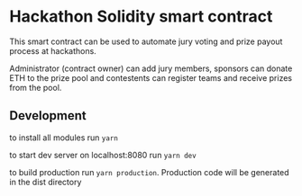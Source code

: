 # Hackathon Solidity smart contract

This smart contract can be used to automate jury voting and prize payout process at hackathons.

Administrator (contract owner) can add jury members, sponsors can donate ETH to the prize pool and contestents can register teams and receive prizes from the pool.

## Development
to install all modules run ```yarn```

to start dev server on localhost:8080 run ```yarn dev```

to build production run ```yarn production```. Production code will be generated in the dist directory
